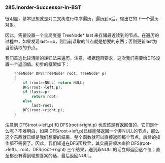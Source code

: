 ### 285.Inorder-Successor-in-BST

很明显，基本思想就是对二叉树进行中序遍历，遍历到p后，输出它的下一个遍历对象。

因此，需要设置一个全局变量 TreeNode\* last 来存储最近读到的节点。在遍历的过程中，如果发现last==p，则当前读取的节点就是想要的东西；否则更新last为当前读取的节点。

我们首选比较清晰的递归法来遍历。注意，根据题目要求，这次我们需要给DFS设置一个返回值。初步的框架如下：
```cpp
    TreeNode* DFS(TreeNode* root, TreeNode* p)
    {
        if (root==NULL) return NULL;        
        DFS(root->left,p);               
        if (last==p) 
            return root;
        else
            last=root;        
        DFS(root->right,p);
    }
```
注意到 DFS(root->left,p) 和 DFS(root->right,p) 也应该是有返回值的。它们是什么呢？不难明白，如果 DFS(root->left,p)已经能够返回一个非NULL的节点，那么这个东西就已经是我们想要的结果，整个函数就可以直接返回那个节点，后续的操作都不需要了。因此，我们知道在DFS函数里，其实需要顺次查验 DFS(root->left)、root、DFS(root->right) 三个结果，遇到非NULL的话立即返回这个值；直至都没有得到理想答案的话，最后返回NULL。

